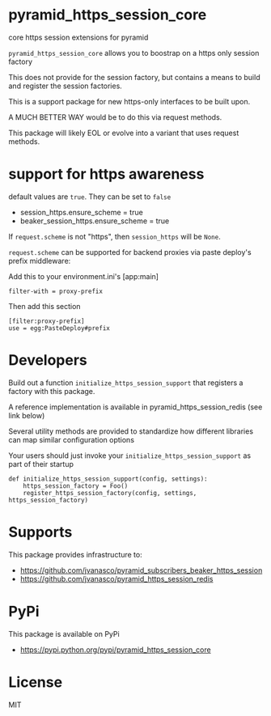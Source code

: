 # pyramid_https_session_core

core https session extensions for pyramid

`pyramid_https_session_core` allows you to boostrap on a https only session factory

This does not provide for the session factory, but contains a means to build and
register the session factories.

This is a support package for new https-only interfaces to be built upon.

A MUCH BETTER WAY would be to do this via request methods.

This package will likely EOL or evolve into a variant that uses request methods.

support for https awareness
===========================

default values are `true`.  They can be set to `false`

*	session_https.ensure_scheme = true
*	beaker_session_https.ensure_scheme = true

If `request.scheme` is not "https", then `session_https` will be `None`.

`request.scheme` can be supported for backend proxies via paste deploy's prefix middleware:

Add this to your environment.ini's [app:main]

	filter-with = proxy-prefix

Then add this section

	[filter:proxy-prefix]
	use = egg:PasteDeploy#prefix


Developers
==========

Build out a function `initialize_https_session_support` that registers a factory with this package.

A reference implementation is available in pyramid_https_session_redis (see link below)

Several utility methods are provided to standardize how different libraries can map similar configuration options

Your users should just invoke your `initialize_https_session_support` as part of their startup

	def initialize_https_session_support(config, settings):
		https_session_factory = Foo()
		register_https_session_factory(config, settings, https_session_factory)

Supports
========

This package provides infrastructure to:

* https://github.com/jvanasco/pyramid_subscribers_beaker_https_session
* https://github.com/jvanasco/pyramid_https_session_redis


PyPi
==========

This package is available on PyPi

* https://pypi.python.org/pypi/pyramid_https_session_core


License
=======

MIT
